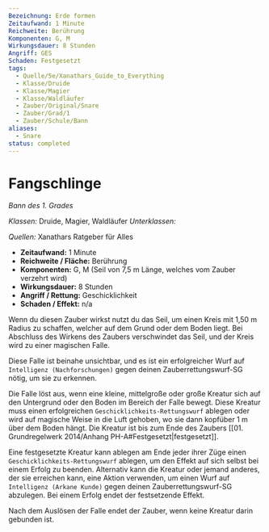 ```yaml
---
Bezeichnung: Erde formen
Zeitaufwand: 1 Minute
Reichweite: Berührung
Komponenten: G, M
Wirkungsdauer: 8 Stunden
Angriff: GES
Schaden: Festgesetzt
tags:
  - Quelle/5e/Xanathars_Guide_to_Everything
  - Klasse/Druide
  - Klasse/Magier
  - Klasse/Waldläufer
  - Zauber/Original/Snare
  - Zauber/Grad/1
  - Zauber/Schule/Bann
aliases:
  - Snare
status: completed
---
```

# Fangschlinge
_Bann des 1. Grades_

_Klassen:_ Druide, Magier, Waldläufer
_Unterklassen:_

_Quellen:_ Xanathars Ratgeber für Alles

- **Zeitaufwand:** 1 Minute
- **Reichweite / Fläche:** Berührung
- **Komponenten:** G, M (Seil von 7,5 m Länge, welches vom Zauber verzehrt wird)
- **Wirkungsdauer:** 8 Stunden
- **Angriff / Rettung:** Geschicklichkeit
- **Schaden / Effekt:**  n/a

Wenn du diesen Zauber wirkst nutzt du das Seil, um einen Kreis mit 1,50 m Radius zu schaffen, welcher auf dem Grund oder dem Boden liegt. Bei Abschluss des Wirkens des Zaubers verschwindet das Seil, und der Kreis wird zu einer magischen Falle.

Diese Falle ist beinahe unsichtbar, und es ist ein erfolgreicher Wurf auf `Intelligenz (Nachforschungen)` gegen deinen Zauberrettungswurf-SG nötig, um sie zu erkennen.

Die Falle löst aus, wenn eine kleine, mittelgroße oder große Kreatur sich auf den Untergrund oder den Boden im Bereich der Falle bewegt. Diese Kreatur muss einen erfolgreichen `Geschicklichkeits-Rettungswurf` ablegen oder wird auf magische Weise in die Luft gehoben, wo sie dann kopfüber 1 m über dem Boden hängt. Die Kreatur ist bis zum Ende des Zaubers [[01. Grundregelwerk 2014/Anhang PH-A#Festgesetzt|festgesetzt]].

Eine festgesetzte Kreatur kann ablegen am Ende jeder ihrer Züge einen `Geschicklichkeits-Rettungswurf` ablegen, um den Effekt auf sich selbst bei einem Erfolg zu beenden. Alternativ kann die Kreatur oder jemand anderes, der sie erreichen kann, eine Aktion verwenden, um einen Wurf auf `Intelligenz (Arkane Kunde)` gegen deinen Zauberrettungswurf-SG abzulegen. Bei einem Erfolg endet der festsetzende Effekt.

Nach dem Auslösen der Falle endet der Zauber, wenn keine Kreatur darin gebunden ist.